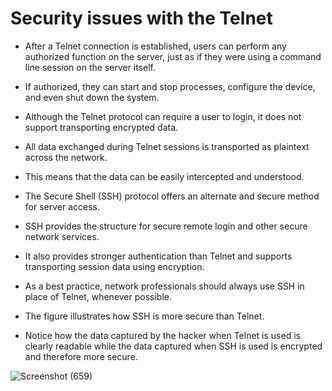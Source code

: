 # Security issues with the Telnet

- After a Telnet connection is established, users can perform any authorized function on the server, just as if they were using a command line session on the server itself. 
- If authorized, they can start and stop processes, configure the device, and even shut down the system.
- Although the Telnet protocol can require a user to login, it does not support transporting encrypted data. 
- All data exchanged during Telnet sessions is transported as plaintext across the network. 
- This means that the data can be easily intercepted and understood.
- The Secure Shell (SSH) protocol offers an alternate and secure method for server access. 
- SSH provides the structure for secure remote login and other secure network services. 
- It also provides stronger authentication than Telnet and supports transporting session data using encryption. 
- As a best practice, network professionals should always use SSH in place of Telnet, whenever possible.
- The figure illustrates how SSH is more secure than Telnet. 

- Notice how the data captured by the hacker when Telnet is used is clearly readable while the data captured when SSH is used is encrypted and therefore more secure.

![Screenshot (659)](https://user-images.githubusercontent.com/63872951/174448700-24445e63-ee5f-4182-94de-da45ef5217e0.png)
